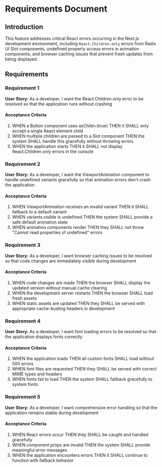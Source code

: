 # Requirements Document

## Introduction

This feature addresses critical React errors occurring in the Next.js development environment, including `React.Children.only` errors from Radix UI Slot components, undefined property access errors in animation components, and browser caching issues that prevent fresh updates from being displayed.

## Requirements

### Requirement 1

**User Story:** As a developer, I want the React.Children.only error to be resolved so that the application runs without crashing

#### Acceptance Criteria

1. WHEN a Button component uses asChild={true} THEN it SHALL only accept a single React element child
2. WHEN multiple children are passed to a Slot component THEN the system SHALL handle this gracefully without throwing errors
3. WHEN the application starts THEN it SHALL not display React.Children.only errors in the console

### Requirement 2

**User Story:** As a developer, I want the ViewportAnimation component to handle undefined variants gracefully so that animation errors don't crash the application

#### Acceptance Criteria

1. WHEN ViewportAnimation receives an invalid variant THEN it SHALL fallback to a default variant
2. WHEN variants.visible is undefined THEN the system SHALL provide a safe default animation state
3. WHEN animation components render THEN they SHALL not throw "Cannot read properties of undefined" errors

### Requirement 3

**User Story:** As a developer, I want browser caching issues to be resolved so that code changes are immediately visible during development

#### Acceptance Criteria

1. WHEN code changes are made THEN the browser SHALL display the updated version without manual cache clearing
2. WHEN the development server restarts THEN the browser SHALL load fresh assets
3. WHEN static assets are updated THEN they SHALL be served with appropriate cache-busting headers in development

### Requirement 4

**User Story:** As a developer, I want font loading errors to be resolved so that the application displays fonts correctly

#### Acceptance Criteria

1. WHEN the application loads THEN all custom fonts SHALL load without 500 errors
2. WHEN font files are requested THEN they SHALL be served with correct MIME types and headers
3. WHEN fonts fail to load THEN the system SHALL fallback gracefully to system fonts

### Requirement 5

**User Story:** As a developer, I want comprehensive error handling so that the application remains stable during development

#### Acceptance Criteria

1. WHEN React errors occur THEN they SHALL be caught and handled gracefully
2. WHEN component props are invalid THEN the system SHALL provide meaningful error messages
3. WHEN the application encounters errors THEN it SHALL continue to function with fallback behavior
